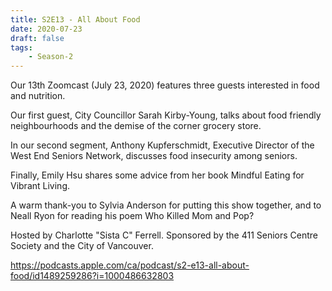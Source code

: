 ```yaml
---
title: S2E13 - All About Food
date: 2020-07-23
draft: false
tags:
    - Season-2
---
```


Our 13th Zoomcast (July 23, 2020) features three guests interested in food and nutrition.

Our first guest, City Councillor Sarah Kirby-Young, talks about food friendly neighbourhoods and the demise of the corner grocery store.

In our second segment, Anthony Kupferschmidt, Executive Director of the West End Seniors Network, discusses food insecurity among seniors.

Finally, Emily Hsu shares some advice from her book Mindful Eating for Vibrant Living.

A warm thank-you to Sylvia Anderson for putting this show together, and to Neall Ryon for reading his poem Who Killed Mom and Pop?

Hosted by Charlotte "Sista C" Ferrell. Sponsored by the 411 Seniors Centre Society and the City of Vancouver.

https://podcasts.apple.com/ca/podcast/s2-e13-all-about-food/id1489259286?i=1000486632803
